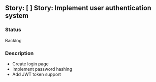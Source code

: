 ## Story: [ ] Story: Implement user authentication system

### Status

Backlog

### Description

- Create login page
- Implement password hashing
- Add JWT token support
